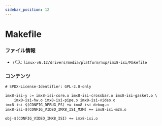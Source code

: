 ```yaml
---
sidebar_position: 12
---
```

# Makefile

### ファイル情報

- パス: `linux-v6.12/drivers/media/platform/nxp/imx8-isi/Makefile`

### コンテンツ

```txt
# SPDX-License-Identifier: GPL-2.0-only

imx8-isi-y := imx8-isi-core.o imx8-isi-crossbar.o imx8-isi-gasket.o \
	imx8-isi-hw.o imx8-isi-pipe.o imx8-isi-video.o
imx8-isi-$(CONFIG_DEBUG_FS) += imx8-isi-debug.o
imx8-isi-$(CONFIG_VIDEO_IMX8_ISI_M2M) += imx8-isi-m2m.o

obj-$(CONFIG_VIDEO_IMX8_ISI) += imx8-isi.o

```
